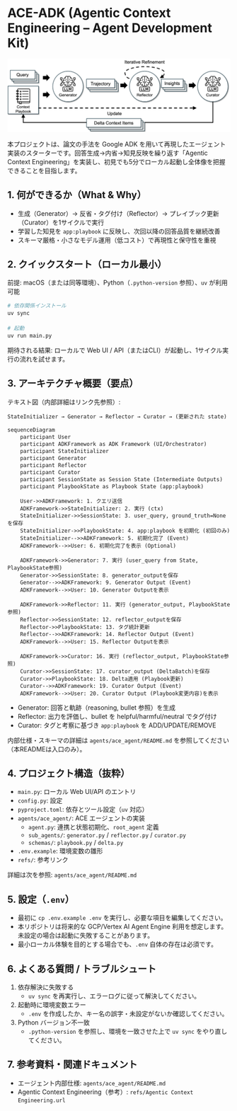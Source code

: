# ACE-ADK (Agentic Context Engineering – Agent Development Kit)

![ACE Framework](./docs/images/ACE_framework.png)

本プロジェクトは、論文の手法を Google ADK を用いて再現したエージェント実装のスターターです。回答生成→内省→知見反映を繰り返す「Agentic Context Engineering」を実装し、初見でも5分でローカル起動し全体像を把握できることを目指します。

## 1. 何ができるか（What & Why）

- 生成（Generator）→ 反省・タグ付け（Reflector）→ プレイブック更新（Curator）を1サイクルで実行
- 学習した知見を `app:playbook` に反映し、次回以降の回答品質を継続改善
- スキーマ厳格・小さなモデル運用（低コスト）で再現性と保守性を重視

## 2. クイックスタート（ローカル最小）

前提: macOS（または同等環境）、Python（`.python-version` 参照）、`uv` が利用可能

```bash
# 依存関係インストール
uv sync

# 起動
uv run main.py
```

期待される結果: ローカルで Web UI / API（またはCLI）が起動し、1サイクル実行の流れを試せます。

## 3. アーキテクチャ概要（要点）

テキスト図（内部詳細はリンク先参照）:

```text
StateInitializer → Generator → Reflector → Curator → (更新された state)
```

```mermaid
sequenceDiagram
    participant User
    participant ADKFramework as ADK Framework (UI/Orchestrator)
    participant StateInitializer
    participant Generator
    participant Reflector
    participant Curator
    participant SessionState as Session State (Intermediate Outputs)
    participant PlaybookState as Playbook State (app:playbook)

    User->>ADKFramework: 1. クエリ送信
    ADKFramework->>StateInitializer: 2. 実行 (ctx)
    StateInitializer->>SessionState: 3. user_query, ground_truth=None を保存
    StateInitializer->>PlaybookState: 4. app:playbook を初期化 (初回のみ)
    StateInitializer-->>ADKFramework: 5. 初期化完了 (Event)
    ADKFramework-->>User: 6. 初期化完了を表示 (Optional)

    ADKFramework->>Generator: 7. 実行 (user_query from State, PlaybookState参照)
    Generator->>SessionState: 8. generator_outputを保存
    Generator-->>ADKFramework: 9. Generator Output (Event)
    ADKFramework-->>User: 10. Generator Outputを表示

    ADKFramework->>Reflector: 11. 実行 (generator_output, PlaybookState参照)
    Reflector->>SessionState: 12. reflector_outputを保存
    Reflector->>PlaybookState: 13. タグ統計更新
    Reflector-->>ADKFramework: 14. Reflector Output (Event)
    ADKFramework-->>User: 15. Reflector Outputを表示

    ADKFramework->>Curator: 16. 実行 (reflector_output, PlaybookState参照)
    Curator->>SessionState: 17. curator_output (DeltaBatch)を保存
    Curator->>PlaybookState: 18. Delta適用 (Playbook更新)
    Curator-->>ADKFramework: 19. Curator Output (Event)
    ADKFramework-->>User: 20. Curator Output (Playbook変更内容)を表示
```

- Generator: 回答と軌跡（reasoning, bullet 参照）を生成
- Reflector: 出力を評価し、bullet を helpful/harmful/neutral でタグ付け
- Curator: タグと考察に基づき `app:playbook` を ADD/UPDATE/REMOVE

内部仕様・スキーマの詳細は `agents/ace_agent/README.md` を参照してください（本READMEは入口のみ）。

## 4. プロジェクト構造（抜粋）

- `main.py`: ローカル Web UI/API のエントリ
- `config.py`: 設定
- `pyproject.toml`: 依存とツール設定（`uv` 対応）
- `agents/ace_agent/`: ACE エージェントの実装
  - `agent.py`: 連携と状態初期化、`root_agent` 定義
  - `sub_agents/`: `generator.py` / `reflector.py` / `curator.py`
  - `schemas/`: `playbook.py` / `delta.py`
- `.env.example`: 環境変数の雛形
- `refs/`: 参考リンク

詳細は次を参照: `agents/ace_agent/README.md`

## 5. 設定（`.env`）

- 最初に `cp .env.example .env` を実行し、必要な項目を編集してください。
- 本リポジトリは将来的な GCP/Vertex AI Agent Engine 利用を想定します。未設定の場合は起動に失敗することがあります。
- 最小ローカル体験を目的とする場合でも、`.env` 自体の存在は必須です。

## 6. よくある質問 / トラブルシュート

1) 依存解決に失敗する
   - `uv sync` を再実行し、エラーログに従って解決してください。
2) 起動時に環境変数エラー
   - `.env` を作成したか、キー名の誤字・未設定がないか確認してください。
3) Python バージョン不一致
   - `.python-version` を参照し、環境を一致させた上で `uv sync` をやり直してください。

## 7. 参考資料・関連ドキュメント

- エージェント内部仕様: `agents/ace_agent/README.md`
- Agentic Context Engineering（参考）: `refs/Agentic Context Engineering.url`
